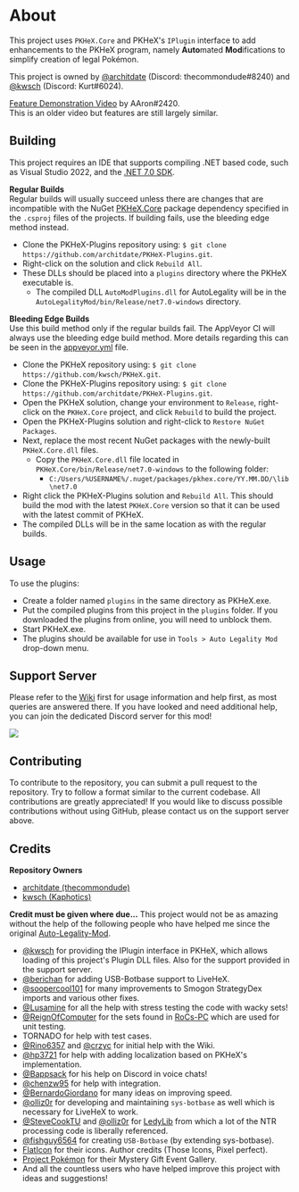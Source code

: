 # About  
This project uses `PKHeX.Core` and PKHeX's `IPlugin` interface to add enhancements to the PKHeX program, namely **Auto**mated **Mod**ifications to simplify creation of legal Pokémon.

This project is owned by [@architdate](https://github.com/architdate) (Discord: thecommondude#8240) and [@kwsch](https://github.com/kwsch) (Discord: Kurt#6024).

[Feature Demonstration Video](https://www.youtube.com/watch?v=pKuElH0hWWA) by AAron#2420.  
This is an older video but features are still largely similar.

## Building  
This project requires an IDE that supports compiling .NET based code, such as Visual Studio 2022, and the [.NET 7.0 SDK](https://dotnet.microsoft.com/en-us/download/dotnet/7.0).

**Regular Builds**  
Regular builds will usually succeed unless there are changes that are incompatible with the NuGet [PKHeX.Core](https://www.nuget.org/packages/PKHeX.Core) package dependency specified in the `.csproj` files of the projects. If building fails, use the bleeding edge method instead.

- Clone the PKHeX-Plugins repository using: `$ git clone https://github.com/architdate/PKHeX-Plugins.git`.
- Right-click on the solution and click `Rebuild All`.
- These DLLs should be placed into a `plugins` directory where the PKHeX executable is.
   - The compiled DLL `AutoModPlugins.dll` for AutoLegality will be in the `AutoLegalityMod/bin/Release/net7.0-windows` directory.

**Bleeding Edge Builds**  
Use this build method only if the regular builds fail. The AppVeyor CI will always use the bleeding edge build method. More details regarding this can be seen in the [appveyor.yml](https://github.com/architdate/PKHeX-Plugins/blob/master/appveyor.yml) file.

- Clone the PKHeX repository using: `$ git clone https://github.com/kwsch/PKHeX.git`.
- Clone the PKHeX-Plugins repository using: `$ git clone https://github.com/architdate/PKHeX-Plugins.git`.
- Open the PKHeX solution, change your environment to `Release`, right-click on the `PKHeX.Core` project, and click `Rebuild` to build the project.
- Open the PKHeX-Plugins solution and right-click to `Restore NuGet Packages`.
- Next, replace the most recent NuGet packages with the newly-built `PKHeX.Core.dll` files.
   - Copy the `PKHeX.Core.dll` file located in `PKHeX.Core/bin/Release/net7.0-windows` to the following folder:
       * `C:/Users/%USERNAME%/.nuget/packages/pkhex.core/YY.MM.DD/\lib\net7.0`
- Right click the PKHeX-Plugins solution and `Rebuild All`. This should build the mod with the latest `PKHeX.Core` version so that it can be used with the latest commit of PKHeX.
- The compiled DLLs will be in the same location as with the regular builds. 

## Usage  
To use the plugins:
- Create a folder named `plugins` in the same directory as PKHeX.exe.
- Put the compiled plugins from this project in the `plugins` folder. If you downloaded the plugins from online, you will need to unblock them.
- Start PKHeX.exe.
- The plugins should be available for use in `Tools > Auto Legality Mod` drop-down menu.

## Support Server
Please refer to the [Wiki](https://github.com/architdate/PKHeX-Plugins/wiki) first for usage information and help first, as most queries are answered there. If you have looked and need additional help, you can join the dedicated Discord server for this mod!

[<img src="https://canary.discordapp.com/api/guilds/401014193211441153/widget.png?style=banner2">](https://discord.gg/tDMvSRv)

## Contributing
To contribute to the repository, you can submit a pull request to the repository. Try to follow a format similar to the current codebase. All contributions are greatly appreciated! If you would like to discuss possible contributions without using GitHub, please contact us on the support server above.

## Credits
**Repository Owners**
- [architdate (thecommondude)](https://github.com/architdate)
- [kwsch (Kaphotics)](https://github.com/kwsch)

**Credit must be given where due...**
This project would not be as amazing without the help of the following people who have helped me since the original [Auto-Legality-Mod](https://github.com/architdate/PKHeX-Auto-Legality-Mod).

- [@kwsch](https://github.com/kwsch) for providing the IPlugin interface in PKHeX, which allows loading of this project's Plugin DLL files. Also for the support provided in the support server.
- [@berichan](https://github.com/berichan) for adding USB-Botbase support to LiveHeX.
- [@soopercool101](https://github.com/soopercool101) for many improvements to Smogon StrategyDex imports and various other fixes.
- [@Lusamine](https://github.com/Lusamine) for all the help with stress testing the code with wacky sets!
- [@ReignOfComputer](https://github.com/ReignOfComputer) for the sets found in [RoCs-PC](https://github.com/ReignOfComputer/RoCs-PC) which are used for unit testing.
- TORNADO for help with test cases.
- [@Rino6357](https://github.com/Rino6357) and [@crzyc](https://github.com/crzyc) for initial help with the Wiki.
- [@hp3721](https://github.com/hp3721) for help with adding localization based on PKHeX's implementation.
- [@Bappsack](https://github.com/Bappsack) for his help on Discord in voice chats!
- [@chenzw95](https://github.com/chenzw95) for help with integration.
- [@BernardoGiordano](https://github.com/BernardoGiordano) for many ideas on improving speed.
- [@olliz0r](https://github.com/olliz0r) for developing and maintaining `sys-botbase` as well which is necessary for LiveHeX to work.
- [@SteveCookTU](https://github.com/SteveCookTU) and [@olliz0r](https://github.com/olliz0r) for [LedyLib](https://github.com/olliz0r/Ledybot/tree/master/LedyLib) from which a lot of the NTR processing code is liberally referenced.
- [@fishguy6564](https://github.com/fishguy6564) for creating `USB-Botbase` (by extending sys-botbase).
- [FlatIcon](https://www.flaticon.com/) for their icons. Author credits (Those Icons, Pixel perfect).
- [Project Pokémon](https://github.com/projectpokemon/) for their Mystery Gift Event Gallery.
- And all the countless users who have helped improve this project with ideas and suggestions!
